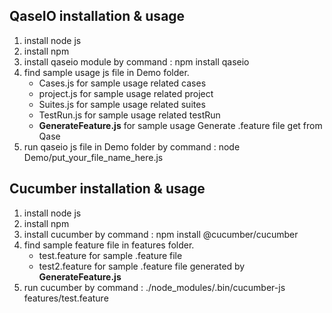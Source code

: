 ## QaseIO installation & usage
1. install node js
2. install npm
3. install qaseio module by command : npm install qaseio
4. find sample usage js file in Demo folder. 
    - Cases.js for sample usage related cases
    - project.js for sample usage related project
    - Suites.js for sample usage related suites
    - TestRun.js for sample usage related testRun 
    - **GenerateFeature.js** for sample usage Generate .feature file get from Qase
5. run qaseio js file in Demo folder by command : node Demo/put_your_file_name_here.js


## Cucumber installation & usage 
1. install node js
2. install npm 
3. install cucumber by command : npm install @cucumber/cucumber 
4. find sample feature file in features folder.
    - test.feature for sample .feature file
    - test2.feature for sample .feature file generated by **GenerateFeature.js**
5. run cucumber by command : ./node_modules/.bin/cucumber-js features/test.feature
